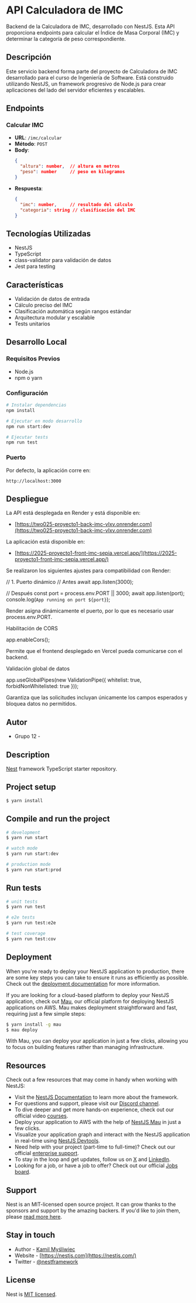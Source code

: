 # API Calculadora de IMC

Backend de la Calculadora de IMC, desarrollado con NestJS. Esta API proporciona endpoints para calcular el Índice de Masa Corporal (IMC) y determinar la categoría de peso correspondiente.

## Descripción

Este servicio backend forma parte del proyecto de Calculadora de IMC desarrollado para el curso de Ingeniería de Software. Está construido utilizando NestJS, un framework progresivo de Node.js para crear aplicaciones del lado del servidor eficientes y escalables.

## Endpoints

### Calcular IMC
- **URL**: `/imc/calcular`
- **Método**: `POST`
- **Body**:
  ```json
  {
    "altura": number,  // altura en metros
    "peso": number     // peso en kilogramos
  }
  ```
- **Respuesta**:
  ```json
  {
    "imc": number,     // resultado del cálculo
    "categoria": string // clasificación del IMC
  }
  ```

## Tecnologías Utilizadas

- NestJS
- TypeScript
- class-validator para validación de datos
- Jest para testing

## Características

- Validación de datos de entrada
- Cálculo preciso del IMC
- Clasificación automática según rangos estándar
- Arquitectura modular y escalable
- Tests unitarios

## Desarrollo Local

### Requisitos Previos
- Node.js
- npm o yarn

### Configuración
```bash
# Instalar dependencias
npm install

# Ejecutar en modo desarrollo
npm run start:dev

# Ejecutar tests
npm run test
```

### Puerto
Por defecto, la aplicación corre en:
```
http://localhost:3000
```

## Despliegue

La API está desplegada en Render y está disponible en:
- [https://two025-proyecto1-back-imc-vlxv.onrender.com](https://two025-proyecto1-back-imc-vlxv.onrender.com)

La aplicación está disponible en:
- [https://2025-proyecto1-front-imc-sepia.vercel.app/](https://2025-proyecto1-front-imc-sepia.vercel.app/)

Se realizaron los siguientes ajustes para compatibilidad con Render:

// 1. Puerto dinámico
// Antes
await app.listen(3000);

// Después
const port = process.env.PORT || 3000;
await app.listen(port);
console.log(`App running on port ${port}`);

Render asigna dinámicamente el puerto, por lo que es necesario usar process.env.PORT.

Habilitación de CORS

app.enableCors();


Permite que el frontend desplegado en Vercel pueda comunicarse con el backend.

Validación global de datos

app.useGlobalPipes(new ValidationPipe({ whitelist: true, forbidNonWhitelisted: true }));


Garantiza que las solicitudes incluyan únicamente los campos esperados y bloquea datos no permitidos.

## Autor
- Grupo 12 -
</p>
  <!--[![Backers on Open Collective](https://opencollective.com/nest/backers/badge.svg)](https://opencollective.com/nest#backer)
  [![Sponsors on Open Collective](https://opencollective.com/nest/sponsors/badge.svg)](https://opencollective.com/nest#sponsor)-->

## Description

[Nest](https://github.com/nestjs/nest) framework TypeScript starter repository.

## Project setup

```bash
$ yarn install
```

## Compile and run the project

```bash
# development
$ yarn run start

# watch mode
$ yarn run start:dev

# production mode
$ yarn run start:prod
```

## Run tests

```bash
# unit tests
$ yarn run test

# e2e tests
$ yarn run test:e2e

# test coverage
$ yarn run test:cov
```

## Deployment

When you're ready to deploy your NestJS application to production, there are some key steps you can take to ensure it runs as efficiently as possible. Check out the [deployment documentation](https://docs.nestjs.com/deployment) for more information.

If you are looking for a cloud-based platform to deploy your NestJS application, check out [Mau](https://mau.nestjs.com), our official platform for deploying NestJS applications on AWS. Mau makes deployment straightforward and fast, requiring just a few simple steps:

```bash
$ yarn install -g mau
$ mau deploy
```

With Mau, you can deploy your application in just a few clicks, allowing you to focus on building features rather than managing infrastructure.

## Resources

Check out a few resources that may come in handy when working with NestJS:

- Visit the [NestJS Documentation](https://docs.nestjs.com) to learn more about the framework.
- For questions and support, please visit our [Discord channel](https://discord.gg/G7Qnnhy).
- To dive deeper and get more hands-on experience, check out our official video [courses](https://courses.nestjs.com/).
- Deploy your application to AWS with the help of [NestJS Mau](https://mau.nestjs.com) in just a few clicks.
- Visualize your application graph and interact with the NestJS application in real-time using [NestJS Devtools](https://devtools.nestjs.com).
- Need help with your project (part-time to full-time)? Check out our official [enterprise support](https://enterprise.nestjs.com).
- To stay in the loop and get updates, follow us on [X](https://x.com/nestframework) and [LinkedIn](https://linkedin.com/company/nestjs).
- Looking for a job, or have a job to offer? Check out our official [Jobs board](https://jobs.nestjs.com).

## Support

Nest is an MIT-licensed open source project. It can grow thanks to the sponsors and support by the amazing backers. If you'd like to join them, please [read more here](https://docs.nestjs.com/support).

## Stay in touch

- Author - [Kamil Myśliwiec](https://twitter.com/kammysliwiec)
- Website - [https://nestjs.com](https://nestjs.com/)
- Twitter - [@nestframework](https://twitter.com/nestframework)

## License

Nest is [MIT licensed](https://github.com/nestjs/nest/blob/master/LICENSE).
